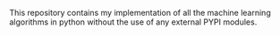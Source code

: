 This repository contains my implementation of all the machine learning algorithms in python without the use of any external PYPI modules.
